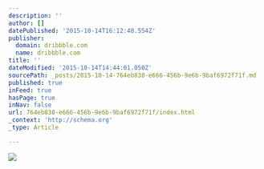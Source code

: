 ```yaml
---
description: ''
author: []
datePublished: '2015-10-14T16:12:40.554Z'
publisher:
  domain: dribbble.com
  name: dribbble.com
title: ''
dateModified: '2015-10-14T14:44:01.050Z'
sourcePath: _posts/2015-10-14-764eb838-e666-456b-9e6b-9baf6972f71f.md
published: true
inFeed: true
hasPage: true
inNav: false
url: 764eb838-e666-456b-9e6b-9baf6972f71f/index.html
_context: 'http://schema.org'
_type: Article

---
```

![](https://d13yacurqjgara.cloudfront.net/users/2014/screenshots/1728113/fitter-02.png)